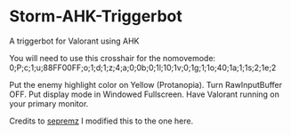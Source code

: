 # Storm-AHK-Triggerbot
A triggerbot for Valorant using AHK

You will need to use this crosshair for the nomovemode: 0;P;c;1;u;88FF00FF;o;1;d;1;z;4;a;0;0b;0;1l;10;1v;0;1g;1;1o;40;1a;1;1s;2;1e;2

Put the enemy highlight color on Yellow (Protanopia).
Turn RawInputBuffer OFF.
Put display mode in Windowed Fullscreen.
Have Valorant running on your primary monitor.


Credits to [sepremz](https://github.com/sepremz/Valorant-TriggerBot-PixelColor/blob/main/Valorant%20Triggerbot%20AHK/memu_player.ahk) I modified this to the one here.
